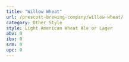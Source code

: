 ```yaml
---
title: "Willow Wheat"
url: /prescott-brewing-company/willow-wheat/
category: Other Style
style: Light American Wheat Ale or Lager
abv: 0
ibu: 0
srm: 0
upc: 0
---
```


